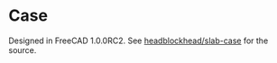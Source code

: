 # Case

Designed in FreeCAD 1.0.0RC2. See [headblockhead/slab-case](https://github.com/headblockhead/slab-case/tree/7c872f206a9127521f216f08db1c81cdc8f5a9a2) for the source.
